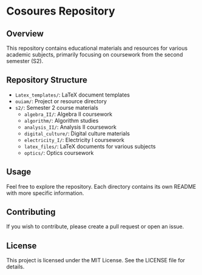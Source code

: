 # Cosoures Repository

## Overview
This repository contains educational materials and resources for various academic subjects, primarily focusing on coursework from the second semester (S2).

## Repository Structure
- `Latex_templates/`: LaTeX document templates
- `ouiam/`: Project or resource directory
- `s2/`: Semester 2 course materials
  - `algebra_II/`: Algebra II coursework
  - `algorithm/`: Algorithm studies
  - `analysis_II/`: Analysis II coursework
  - `digital_culture/`: Digital culture materials
  - `electricity_I/`: Electricity I coursework
  - `latex_files/`: LaTeX documents for various subjects
  - `optics/`: Optics coursework

## Usage
Feel free to explore the repository. Each directory contains its own README with more specific information.

## Contributing
If you wish to contribute, please create a pull request or open an issue.

## License
This project is licensed under the MIT License. See the LICENSE file for details.

